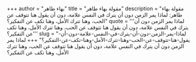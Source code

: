 +++
author = "بهاء طاهر"
title = "مقولة بهاء طاهر"
description = "مقولة بهاء طاهر: لماذا يمر الزمن دون أن يترك في النفس علامة، دون أن يقول هنا تتوقف عن الحب، وهنا تترك الأمل، وهنا تكف عن التفكير؟"
quote = '''لماذا يمر الزمن دون أن يترك في النفس علامة، دون أن يقول هنا تتوقف عن الحب، وهنا تترك الأمل، وهنا تكف عن التفكير؟'''
slug = "لماذا-يمر-الزمن-دون-أن-يترك-في-النفس-علامة-دون-أن-يقول-هنا-تتوقف-عن-الحب-وهنا-تترك-الأمل-وهنا-تكف-عن-التفكير؟"
+++
لماذا يمر الزمن دون أن يترك في النفس علامة، دون أن يقول هنا تتوقف عن الحب، وهنا تترك الأمل، وهنا تكف عن التفكير؟
